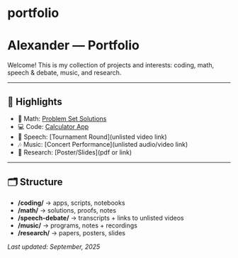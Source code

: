 # portfolio

# Alexander — Portfolio

Welcome! This is my collection of projects and interests: coding, math, speech & debate, music, and research.

---

## 📌 Highlights
- 🧮 Math: [Problem Set Solutions](link)
- 💻 Code: [Calculator App](link)
- 🎤 Speech: [Tournament Round](unlisted video link)
- 🎶 Music: [Concert Performance](unlisted audio/video link)
- 🔬 Research: [Poster/Slides](pdf or link)

---

## 🗂 Structure
- **/coding/** → apps, scripts, notebooks  
- **/math/** → solutions, proofs, notes  
- **/speech-debate/** → transcripts + links to unlisted videos  
- **/music/** → programs, notes + recordings  
- **/research/** → papers, posters, slides  

*Last updated: September, 2025*
